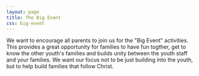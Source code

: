 ```yaml
---
layout: page
title: The Big Event
css: big-event
---
```


<a href="/2011/10/16/next-big-event-bonfire/">
  <div class="hero-unit">
  </div>
</a>

We want to encourage all parents to join us for the "Big Event" activities.
This provides a great opportunity for families to have fun togther, get to
know the other youth's families and builds unity between the youth staff and
your families. We want our focus not to be just building into the youth, but
to help build families that follow Christ.